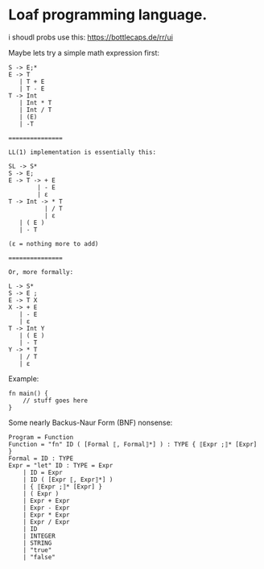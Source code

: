 # Loaf programming language.

i shoudl probs use this: https://bottlecaps.de/rr/ui

Maybe lets try a simple math expression first:

```
S -> E;*
E -> T
   | T + E
   | T - E
T -> Int
   | Int * T
   | Int / T
   | (E)
   | -T

===============

LL(1) implementation is essentially this:

SL -> S*
S -> E;
E -> T -> + E
        | - E
        | ε
T -> Int -> * T
          | / T
          | ε
   | ( E )
   | - T

(ε = nothing more to add)

===============

Or, more formally:

L -> S*
S -> E ;
E -> T X
X -> + E
   | - E
   | ε
T -> Int Y
   | ( E )
   | - T
Y -> * T
   | / T
   | ε

```

Example:

```
fn main() {
    // stuff goes here
}
```

Some nearly Backus-Naur Form (BNF) nonsense:

```
Program = Function
Function = "fn" ID ( [Formal ⟦, Formal⟧*] ) : TYPE { ⟦Expr ;⟧* [Expr] }
Formal = ID : TYPE
Expr = "let" ID : TYPE = Expr
    | ID = Expr
    | ID ( [Expr ⟦, Expr⟧*] )
    | { ⟦Expr ;⟧* [Expr] }
    | ( Expr )
    | Expr + Expr
    | Expr - Expr
    | Expr * Expr
    | Expr / Expr
    | ID
    | INTEGER
    | STRING
    | "true"
    | "false"
```
